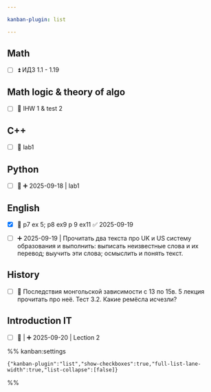 ```yaml
---

kanban-plugin: list

---
```


## Math

- [ ] ⏫ ИДЗ 1.1 - 1.19


## Math logic & theory of algo

- [ ] 🔽 IHW 1 & test 2


## C++

- [ ] 🔼 lab1


## Python

- [ ] 🔽 ➕ 2025-09-18 | lab1


## English

- [x] 🔺 p7 ex 5;  p8 ex9 p 9 ex11 ✅ 2025-09-19
- [ ] ➕ 2025-09-19 | Прочитать два текста про UK и US систему образования и выполнить: выписать неизвестные слова и их перевод; выучить эти слова; осмыслить и понять текст.


## History

- [ ] 🔽 Последствия монгольской зависимости с 13 по 15в. 5 лекция прочитать про неё. Тест 3.2.
	Какие ремёсла исчезли?


## Introduction IT

- [ ] 🔺 | ➕ 2025-09-20 | Lection 2




%% kanban:settings
```
{"kanban-plugin":"list","show-checkboxes":true,"full-list-lane-width":true,"list-collapse":[false]}
```
%%